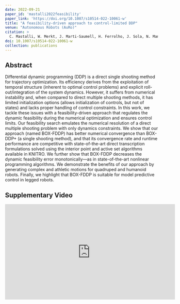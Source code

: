 ```yaml
---
date: 2022-09-21
paper_id: 'mastalli2022feasibility'
paper_link: 'https://doi.org/10.1007/s10514-022-10061-w'
title: "A feasibility-driven approach to control-limited DDP"
venue: "Autonomous Robots (AuRo)"
citation: >
  C. Mastalli, W. Merkt, J. Marti-Saumell, H. Ferrolho, J. Sola, N. Mansard, S. Vijayakumar, "A feasibility-driven approach to control-limited DDP", Autonomous Robots (AuRo), 2022.
doi: 10.1007/s10514-022-10061-w
collection: publications
---
```


## Abstract

Differential dynamic programming (DDP) is a direct single shooting method for trajectory optimization. Its efficiency derives from the exploitation of temporal structure (inherent to optimal control problems) and explicit roll-out/integration of the system dynamics. However, it suffers from numerical instability and, when compared to direct multiple shooting methods, it has limited initialization options (allows initialization of controls, but not of states) and lacks proper handling of control constraints. In this work, we tackle these issues with a feasibility-driven approach that regulates the dynamic feasibility during the numerical optimization and ensures control limits. Our feasibility search emulates the numerical resolution of a direct multiple shooting problem with only dynamics constraints. We show that our approach (named BOX-FDDP) has better numerical convergence than BOX-DDP+ (a single shooting method), and that its convergence rate and runtime performance are competitive with state-of-the-art direct transcription formulations solved using the interior point and active set algorithms available in KNITRO. We further show that BOX-FDDP decreases the dynamic feasibility error monotonically—as in state-of-the-art nonlinear programming algorithms. We demonstrate the benefits of our approach by generating complex and athletic motions for quadruped and humanoid robots. Finally, we highlight that BOX-FDDP is suitable for model predictive control in legged robots.

## Supplementary Video

<iframe width="560" height="315" src="https://www.youtube.com/embed/bOGBPTh_lsU" frameborder="0" allow="accelerometer; autoplay; encrypted-media; gyroscope; picture-in-picture" allowfullscreen></iframe>
